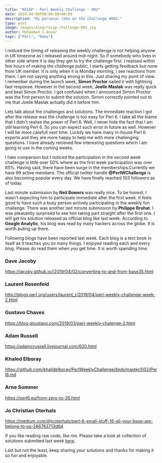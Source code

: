 ```yaml
---
title: "RECAP - Perl Weekly Challenge - 002"
date: 2019-04-08T00:00:00+00:00
description: "My personal take on the Challenge #002."
type: post
image: images/blog/recap-challenge-002.jpg
author: Mohammad S Anwar
tags: ["Perl", "Raku"]
---
```

I noticed the timing of releasing the weekly challenge is not helping anyone in UK timezone as I released around mid-night. So if somebody who lives in other side where it is day they get to try the challenge first. I realised within few hours of making the challenge public, I starts getting feedback but none from UK member. It is only when it is Monday morning, I see reactions from them. I am not saying anything wrong in this. Just sharing my point of view. I remember during the launch week, **Simon Proctor** nailed it with lightning fast response. However in the second week, **Joelle Maslak** was really quick and beat Simon Proctor. I got confused when I announced Simon Proctor was the first person to submit the solution. Simon correctly pointed out to me that Joelle Maslak actually did it before him.

Lets talk about the challenges and solutions. The immediate reaction I got after the release was the challenge is too easy for Perl 6. I take all the blame that I didn't realise the power of Perl 6. Well, I never hide the fact that I am still learning Perl 6. So you can expect such error in future as well. However I will be more carefull next time. Luckily we have many in-house Perl 6 experts and they are more happy to help me with more challenging questions. I have already recieved few interesting questions which I am going to use in the coming weeks.

I hate comparison but I noticed the participation in the second week challenge is little over 50% where as the first week participation was over 85%. Having said, there have been surge in the memberships.Currently we have 69 active members. The official twitter handle **@PerlWChallenge** is also becoming popular every day. We have finally reached 103 followers as of today.

Last minute submission by **Neil Bowers** was really nice. To be honest, I wasn't expecting him to participate immediate after the first week. It feels good to have such a busy person actively participating in the weekly fun challenge. There was another last minute submission by **Philippe Bruhat**. I was pleasantly surprised to see him taking part straight after the first one. I will get his solution released as official blog like last week. According to **Google Analytic**, his blog was read by many hackers across the globe. It is worth puting up there.

Following blogs have been reported last week. Each blog is a text book in itself as it teaches you so many things. I enjoyed reading each and every blog. Please do read them when you get time. It is worth spending time.

### Dave Jacoby
https://jacoby.github.io//2019/04/02/converting-to-and-from-base35.html

### Laurent Rosenfeld
http://blogs.perl.org/users/laurent_r/2019/04/perl-weekly-challenge-week-2.html

### Gustavo Chaves
https://blog.gnustavo.com/2019/03/perl-weekly-chalenge-2.html

### Adam Russell
https://adamcrussell.livejournal.com/620.html

### Khaled Elboray
https://github.com/khalidelboray/PerlWeeklyChallenge/blob/master/002/Perl6.md

### Arne Sommer
https://perl6.eu/from-zero-to-35.html

### Jo Christian Oterhals
https://medium.com/@jcoterhals/perl-6-small-stuff-16-all-your-base-are-belong-to-us-266763713d64

If you like reading raw code, like me. Please take a look at collection of solutions submitted last week [here](https://github.com/manwar/perlweeklychallenge-club/tree/master/challenge-002).

Last but not the least, keep sharing your solutions and thanks for making it so fun and enjoyable.
